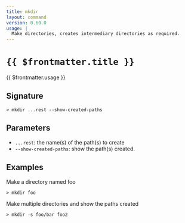 ```yaml
---
title: mkdir
layout: command
version: 0.60.0
usage: |
  Make directories, creates intermediary directories as required.
---
```


# `{{ $frontmatter.title }}`

<div style='white-space: pre-wrap;'>{{ $frontmatter.usage }}</div>

## Signature

`> mkdir ...rest --show-created-paths`

## Parameters

- `...rest`: the name(s) of the path(s) to create
- `--show-created-paths`: show the path(s) created.

## Examples

Make a directory named foo

```shell
> mkdir foo
```

Make multiple directories and show the paths created

```shell
> mkdir -s foo/bar foo2
```
